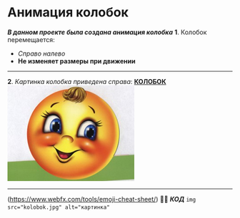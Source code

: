 # Анимация колобок
***В данном проекте была создана анимация колобка***
**1**. Колобок перемещается:
- *Справо налево*
- **Не изменяет размеры при движении**
***
**2**. *Картинка колобка приведена cправа*:
[**КОЛОБОК**](kolobok.jpg)
![Колобок](kolobok.jpg)
***
(https://www.webfx.com/tools/emoji-cheat-sheet/)
👨‍🎓
***КОД***
`img src="kolobok.jpg" alt="картинка"`